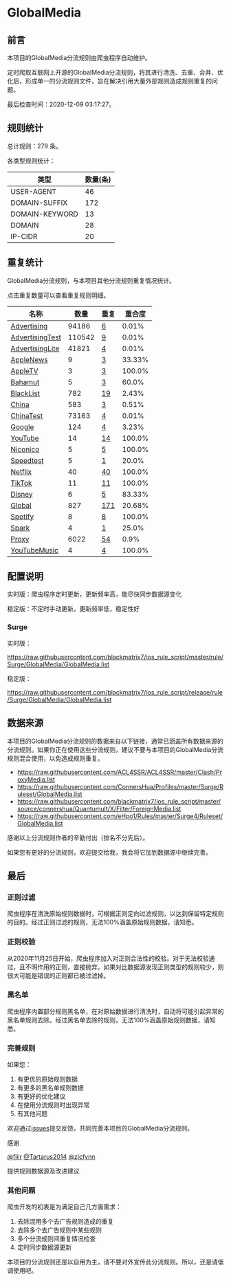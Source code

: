 # GlobalMedia

## 前言

本项目的GlobalMedia分流规则由爬虫程序自动维护。

定时爬取互联网上开源的GlobalMedia分流规则，将其进行清洗、去重、合并、优化后，形成单一的分流规则文件，旨在解决引用大量外部规则造成规则重复的问题。




最后检查时间：2020-12-09 03:17:27。

## 规则统计

总计规则：279 条。

各类型规则统计：

| 类型 | 数量(条) |
| ---- | ---- |
| USER-AGENT | 46 |
| DOMAIN-SUFFIX | 172 |
| DOMAIN-KEYWORD | 13 |
| DOMAIN | 28 |
| IP-CIDR | 20 |
## 重复统计

GlobalMedia分流规则，与本项目其他分流规则重复情况统计。

点击重复数量可以查看重复规则明细。

| 名称 | 数量 | 重复 | 重合度 |
| ---- | ---- | ---- | ------ |
|  [Advertising](https://github.com/blackmatrix7/ios_rule_script/tree/master/rule/Surge/Advertising)    | 94186   | [6](https://github.com/blackmatrix7/ios_rule_script/tree/master/rule/Surge/GlobalMedia/Repeat.list)   |   0.01% |
|  [AdvertisingTest](https://github.com/blackmatrix7/ios_rule_script/tree/master/rule/Surge/AdvertisingTest)    | 110542   | [9](https://github.com/blackmatrix7/ios_rule_script/tree/master/rule/Surge/GlobalMedia/Repeat.list)   |   0.01% |
|  [AdvertisingLite](https://github.com/blackmatrix7/ios_rule_script/tree/master/rule/Surge/AdvertisingLite)    | 41821   | [4](https://github.com/blackmatrix7/ios_rule_script/tree/master/rule/Surge/GlobalMedia/Repeat.list)   |   0.01% |
|  [AppleNews](https://github.com/blackmatrix7/ios_rule_script/tree/master/rule/Surge/AppleNews)    | 9   | [3](https://github.com/blackmatrix7/ios_rule_script/tree/master/rule/Surge/GlobalMedia/Repeat.list)   |   33.33% |
|  [AppleTV](https://github.com/blackmatrix7/ios_rule_script/tree/master/rule/Surge/AppleTV)    | 3   | [3](https://github.com/blackmatrix7/ios_rule_script/tree/master/rule/Surge/GlobalMedia/Repeat.list)   |   100.0% |
|  [Bahamut](https://github.com/blackmatrix7/ios_rule_script/tree/master/rule/Surge/Bahamut)    | 5   | [3](https://github.com/blackmatrix7/ios_rule_script/tree/master/rule/Surge/GlobalMedia/Repeat.list)   |   60.0% |
|  [BlackList](https://github.com/blackmatrix7/ios_rule_script/tree/master/rule/Surge/BlackList)    | 782   | [19](https://github.com/blackmatrix7/ios_rule_script/tree/master/rule/Surge/GlobalMedia/Repeat.list)   |   2.43% |
|  [China](https://github.com/blackmatrix7/ios_rule_script/tree/master/rule/Surge/China)    | 583   | [3](https://github.com/blackmatrix7/ios_rule_script/tree/master/rule/Surge/GlobalMedia/Repeat.list)   |   0.51% |
|  [ChinaTest](https://github.com/blackmatrix7/ios_rule_script/tree/master/rule/Surge/ChinaTest)    | 73163   | [4](https://github.com/blackmatrix7/ios_rule_script/tree/master/rule/Surge/GlobalMedia/Repeat.list)   |   0.01% |
|  [Google](https://github.com/blackmatrix7/ios_rule_script/tree/master/rule/Surge/Google)    | 124   | [4](https://github.com/blackmatrix7/ios_rule_script/tree/master/rule/Surge/GlobalMedia/Repeat.list)   |   3.23% |
|  [YouTube](https://github.com/blackmatrix7/ios_rule_script/tree/master/rule/Surge/YouTube)    | 14   | [14](https://github.com/blackmatrix7/ios_rule_script/tree/master/rule/Surge/GlobalMedia/Repeat.list)   |   100.0% |
|  [Niconico](https://github.com/blackmatrix7/ios_rule_script/tree/master/rule/Surge/Niconico)    | 5   | [5](https://github.com/blackmatrix7/ios_rule_script/tree/master/rule/Surge/GlobalMedia/Repeat.list)   |   100.0% |
|  [Speedtest](https://github.com/blackmatrix7/ios_rule_script/tree/master/rule/Surge/Speedtest)    | 5   | [1](https://github.com/blackmatrix7/ios_rule_script/tree/master/rule/Surge/GlobalMedia/Repeat.list)   |   20.0% |
|  [Netflix](https://github.com/blackmatrix7/ios_rule_script/tree/master/rule/Surge/Netflix)    | 40   | [40](https://github.com/blackmatrix7/ios_rule_script/tree/master/rule/Surge/GlobalMedia/Repeat.list)   |   100.0% |
|  [TikTok](https://github.com/blackmatrix7/ios_rule_script/tree/master/rule/Surge/TikTok)    | 11   | [11](https://github.com/blackmatrix7/ios_rule_script/tree/master/rule/Surge/GlobalMedia/Repeat.list)   |   100.0% |
|  [Disney](https://github.com/blackmatrix7/ios_rule_script/tree/master/rule/Surge/Disney)    | 6   | [5](https://github.com/blackmatrix7/ios_rule_script/tree/master/rule/Surge/GlobalMedia/Repeat.list)   |   83.33% |
|  [Global](https://github.com/blackmatrix7/ios_rule_script/tree/master/rule/Surge/Global)    | 827   | [171](https://github.com/blackmatrix7/ios_rule_script/tree/master/rule/Surge/GlobalMedia/Repeat.list)   |   20.68% |
|  [Spotify](https://github.com/blackmatrix7/ios_rule_script/tree/master/rule/Surge/Spotify)    | 8   | [8](https://github.com/blackmatrix7/ios_rule_script/tree/master/rule/Surge/GlobalMedia/Repeat.list)   |   100.0% |
|  [Spark](https://github.com/blackmatrix7/ios_rule_script/tree/master/rule/Surge/Spark)    | 4   | [1](https://github.com/blackmatrix7/ios_rule_script/tree/master/rule/Surge/GlobalMedia/Repeat.list)   |   25.0% |
|  [Proxy](https://github.com/blackmatrix7/ios_rule_script/tree/master/rule/Surge/Proxy)    | 6022   | [54](https://github.com/blackmatrix7/ios_rule_script/tree/master/rule/Surge/GlobalMedia/Repeat.list)   |   0.9% |
|  [YouTubeMusic](https://github.com/blackmatrix7/ios_rule_script/tree/master/rule/Surge/YouTubeMusic)    | 4   | [4](https://github.com/blackmatrix7/ios_rule_script/tree/master/rule/Surge/GlobalMedia/Repeat.list)   |   100.0% |
## 配置说明

实时版：爬虫程序定时更新，更新频率高，能尽快同步数据源变化

稳定版：不定时手动更新，更新频率低，稳定性好

### Surge 
实时版：

https://raw.githubusercontent.com/blackmatrix7/ios_rule_script/master/rule/Surge/GlobalMedia/GlobalMedia.list

稳定版：

https://raw.githubusercontent.com/blackmatrix7/ios_rule_script/release/rule/Surge/GlobalMedia/GlobalMedia.list

## 数据来源

本项目的GlobalMedia分流规则的数据来自以下链接，通常已涵盖所有数据来源的分流规则。如果你正在使用这些分流规则，建议不要与本项目的GlobalMedia分流规则混合使用，以免造成规则重复。

- https://raw.githubusercontent.com/ACL4SSR/ACL4SSR/master/Clash/ProxyMedia.list
- https://raw.githubusercontent.com/ConnersHua/Profiles/master/Surge/Ruleset/GlobalMedia.list
- https://raw.githubusercontent.com/blackmatrix7/ios_rule_script/master/source/connershua/Quantumult/X/Filter/ForeignMedia.list
- https://raw.githubusercontent.com/eHpo1/Rules/master/Surge4/Ruleset/GlobalMedia.list


感谢以上分流规则作者的辛勤付出（排名不分先后）。

如果您有更好的分流规则，欢迎提交给我，我会将它加到数据源中继续完善。

## 最后

### 正则过滤

爬虫程序在清洗原始规则数据时，可根据正则定向过滤规则，以达到保留特定规则的目的。经过正则过滤的规则，无法100%涵盖原始规则数据，请知悉。

### 正则校验

从2020年11月25日开始，爬虫程序加入对正则合法性的校验。对于无法校验通过，且不明作用的正则，直接抛弃。如果对比数据源发现正则类型的规则较少，则很大可能是错误的正则都已被过滤掉。

### 黑名单

爬虫程序内置部分规则黑名单，在对原始数据进行清洗时，自动将可能引起异常的黑名单规则去除。经过黑名单去除的规则，无法100%涵盖原始规则数据，请知悉。

### 完善规则

如果您：

1. 有更优的原始规则数据
2. 有更多的黑名单规则数据
3. 有更好的优化建议
4. 在使用分流规则时出现异常
5. 有其他问题

欢迎通过[issues](https://github.com/blackmatrix7/ios_rule_script/issues/new)提交反馈，共同完善本项目的GlobalMedia分流规则。

感谢

[@fiiir](https://github.com/fiiir) [@Tartarus2014](https://github.com/Tartarus2014) [@zjcfynn](https://github.com/zjcfynn) 

提供规则数据源及改进建议

### 其他问题

爬虫开发的初衷是为满足自己几方面需求：

1. 去除混用多个去广告规则造成的重复
2. 去除多个去广告规则中某些规则
3. 多个分流规则间重复情况检查
4. 定时同步数据源更新

本项目的分流规则还是以自用为主，请不要对外宣传此分流规则。所以，还是请低调使用吧。
